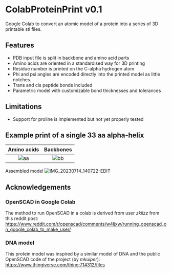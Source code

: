# ColabProteinPrint v0.1
Google Colab to convert an atomic model of a protein into a series of 3D printable stl files.

## Features
* PDB input file is split in backbone and amino acid parts
* Amino acids are oriented in a standardised way for 3D printing
* Residue number is printed on the C-alpha hydrogen atom
* Phi and psi angles are encoded directly into the printed model as little notches.
* Trans and cis peptide bonds included
* Parametric model with customizable bond thicknesses and tolerances

## Limitations
* Support for proline is implemented but not yet properly tested

## Example print of a single 33 aa alpha-helix

Amino acids                |  Backbones
:-------------------------:|:-------------------------:
![aa](https://github.com/stefanhuber1993/ColabProteinPrint/assets/16330304/78e5500b-7e35-451f-838c-ffb4094e49fe) | ![bb](https://github.com/stefanhuber1993/ColabProteinPrint/assets/16330304/80d59e9c-a385-49d3-8680-d9ba65908b8c)

Assembled model
![IMG_20230714_140722-EDIT](https://github.com/stefanhuber1993/ColabProteinPrint/assets/16330304/8a745b9b-4086-485f-8b5e-9c05a8b3e5e4)




## Acknowledgements

### OpenSCAD in Google Colab
The method to run OpenSCAD in a colab is derived from user _zkilzz_ from this reddit post:
https://www.reddit.com/r/openscad/comments/w4ljxw/running_openscad_on_google_colab_to_make_user/

### DNA model
This protein model was inspired by a similar model of DNA and the public OpenSCAD code of the project (by _mkuiper_):
https://www.thingiverse.com/thing:714312/files
